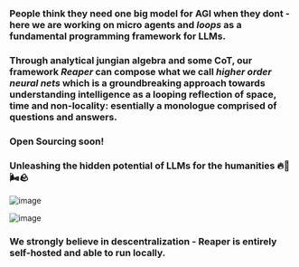 
### People think they need one big model for AGI when they  dont - here we are working on micro agents and _loops_ as a fundamental programming framework for LLMs. 


### Through analytical jungian algebra and some CoT, our framework _Reaper_ can compose what we call _higher order neural nets_ which is a groundbreaking approach towards understanding intelligence as a looping reflection of space, time and non-locality: esentially a monologue comprised of questions and answers. 


### Open Sourcing soon!

### Unleashing the hidden potential of LLMs for the humanities 🔥🌊🌬️🪨

![image](https://github.com/user-attachments/assets/c9ace80c-beda-498e-9d73-3f0b0462b923)


![image](https://github.com/user-attachments/assets/84c216e4-737b-458e-a0e2-9445c0299f59)


### We strongly believe in descentralization - Reaper is entirely self-hosted and able to run locally.
